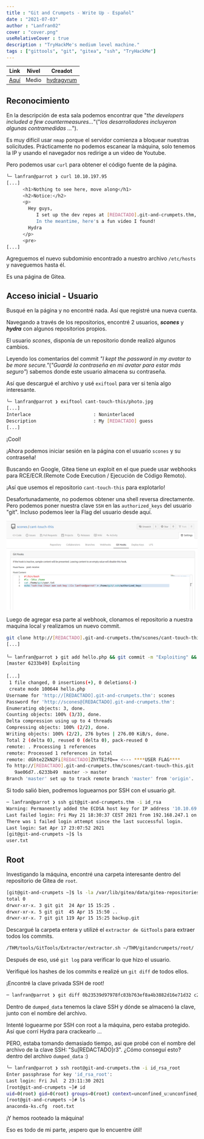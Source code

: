 ```yaml
---
title : "Git and Crumpets - Write Up - Español"
date : "2021-07-03"
author : "Lanfran02"
cover : "cover.png"
useRelativeCover : true
description : "TryHackMe's medium level machine."
tags : ["gittools", "git", "gitea", "ssh", "TryHackMe"]
---
```


| Link | Nivel | Creadot |
|------|-------|---------|
| [Aquí](https://tryhackme.com/room/gitandcrumpets)  | Medio  |  [hydragyrum](https://tryhackme.com/p/hydragyrum)  |

## Reconocimiento

En la descripción de esta sala podemos encontrar que "_the developers included a few countermeasures..._"("_los desarrolladores incluyeron algunas contramedidas ..._").

Es muy difícil usar `nmap` porque el servidor comienza a bloquear nuestras solicitudes.
Prácticamente no podemos escanear la máquina, solo tenemos la IP y usando el navegador nos redirige a un video de Youtube.

Pero podemos usar `curl` para obtener el código fuente de la página.

```bash
╰─ lanfran@parrot ❯ curl 10.10.197.95                                                                                              ─╯
[...]
      <h1>Nothing to see here, move along</h1>
      <h2>Notice:</h2>
      <p> 
        Hey guys,
           I set up the dev repos at [REDACTADO].git-and-crumpets.thm, but I haven't gotten around to setting up the DNS yet. 
           In the meantime, here's a fun video I found!
        Hydra
      </p>
      <pre>
[...]
```
Agreguemos el nuevo subdominio encontrado a nuestro archivo `/etc/hosts` y naveguemos hasta él.

Es una página de Gitea.

## Acceso inicial - Usuario

Busqué en la página y no encontré nada. Así que registré una nueva cuenta.

Navegando a través de los repositorios, encontré 2 usuarios, ***scones*** y ***hydra*** con algunos repositorios propios.

El usuario _scones_, disponía de un repositorio donde realizó algunos cambios.

Leyendo los comentarios del commit _"I kept the password in my avatar to be more secure."_(_"Guardé la contraseña en mi avatar para estar más seguro"_) sabemos donde este usuario almacena su contraseña.

Así que descargué el archivo y usé `exiftool` para ver si tenía algo interesante.

```bash
╰─ lanfran@parrot ❯ exiftool cant-touch-this/photo.jpg                                                                            
[...]
Interlace                       : Noninterlaced
Description                     : My [REDACTADO] guess
[...]
```

¡Cool!

¡Ahora podemos iniciar sesión en la página con el usuario `scones` y su contraseña!

Buscando en Google, Gitea tiene un exploit en el que puede usar webhooks para RCE/ECR.(Remote Code Execution / Ejecución de Código Remoto).

¡Así que usemos el repositorio `cant-touch-this` para explotarlo!

Desafortunadamente, no podemos obtener una shell reversa directamente. Pero podemos poner nuestra clave `SSH` en las `authorized_keys` del usuario "git". Incluso podemos leer la Flag del usuario desde aquí.

![User](user.png)

Luego de agregar esa parte al webhook, clonamos el repositorio a nuestra maquina local y realizamos un nuevo commit.

```bash
git clone http://[REDACTADO].git-and-crumpets.thm/scones/cant-touch-this.git
[...]

╰─ lanfran@parrot ❯ git add hello.php && git commit -m "Exploiting" && git push -u origin master                                   ─╯
[master 6233b49] Exploiting

[...]
 1 file changed, 0 insertions(+), 0 deletions(-)
 create mode 100644 hello.php
Username for 'http://[REDACTADO].git-and-crumpets.thm': scones
Password for 'http://scones@[REDACTADO].git-and-crumpets.thm': 
Enumerating objects: 3, done.
Counting objects: 100% (3/3), done.
Delta compression using up to 4 threads
Compressing objects: 100% (2/2), done.
Writing objects: 100% (2/2), 276 bytes | 276.00 KiB/s, done.
Total 2 (delta 0), reused 0 (delta 0), pack-reused 0
remote: . Processing 1 references
remote: Processed 1 references in total
remote: dGhte2ZkN2Fi[REDACTADO]ZhYTE2fQ== <--- ****USER FLAG****
To http://[REDACTADO].git-and-crumpets.thm/scones/cant-touch-this.git
   9ae06d7..6233b49  master -> master
Branch 'master' set up to track remote branch 'master' from 'origin'.
```

Si todo salió bien, podremos loguearnos por SSH con el usuario _git_.

```bash
─ lanfran@parrot ❯ ssh git@git-and-crumpets.thm -i id_rsa                                                                     ─╯
Warning: Permanently added the ECDSA host key for IP address '10.10.69.176' to the list of known hosts.
Last failed login: Fri May 21 18:30:37 CEST 2021 from 192.168.247.1 on ssh:notty
There was 1 failed login attempt since the last successful login.
Last login: Sat Apr 17 23:07:52 2021
[git@git-and-crumpets ~]$ ls
user.txt
```
## Root

Investigando la máquina, encontré una carpeta interesante dentro del repositorio de Gitea de `root`.

```bash
[git@git-and-crumpets ~]$ ls -la /var/lib/gitea/data/gitea-repositories/root
total 0
drwxr-xr-x. 3 git git  24 Apr 15 15:25 .
drwxr-xr-x. 5 git git  45 Apr 15 15:50 ..
drwxr-xr-x. 7 git git 119 Apr 15 15:25 backup.git
```
Descargué la carpeta entera y utilizé el `extractor de GitTools` para extraer todos los commits.

```bash
/THM/tools/GitTools/Extractor/extractor.sh ~/THM/gitandcrumpets/root/ .
```

Después de eso, usé `git log` para verificar lo que hizo el usuario.

Verifiqué los hashes de los commits e realizé un `git diff` de todos ellos.

¡Encontré la clave privada SSH de root!

```bash
─ lanfran@parrot ❯ git diff 0b23539d97978fc83b763ef8a4b3882d16e71d32 c242a466aa5d4ae0bb8206ef5d05351d3fd6aff9 > dumped_data
```
Dentro de `dumped_data` tenemos la clave SSH y dónde se almacenó la clave, junto con el nombre del archivo.

Intenté loguearme por SSH con root a la máquina, pero estaba protegido. Así que corrí Hydra para crackearlo ...

PERO, estaba tomando demasiado tiempo, asi que probé con el nombre del archivo de la clave SSH: "Su[REDACTADO]r3". ¿Cómo conseguí esto? dentro del archivo `dumped_data` :)

```bash
╰─ lanfran@parrot ❯ ssh root@git-and-crumpets.thm -i id_rsa_root                                                                  ─╯
Enter passphrase for key 'id_rsa_root': 
Last login: Fri Jul  2 23:11:30 2021
[root@git-and-crumpets ~]# id
uid=0(root) gid=0(root) groups=0(root) context=unconfined_u:unconfined_r:unconfined_t:s0-s0:c0.c1023
[root@git-and-crumpets ~]# ls 
anaconda-ks.cfg  root.txt
```

¡Y hemos rooteado la máquina!

Eso es todo de mi parte, ¡espero que lo encuentre útil!